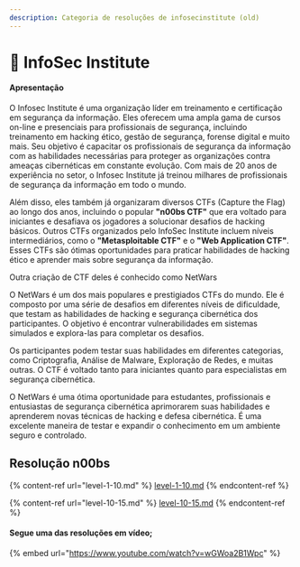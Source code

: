 ```yaml
---
description: Categoria de resoluções de infosecinstitute (old)
---
```


# 🚩 InfoSec Institute

#### Apresentação

O Infosec Institute é uma organização líder em treinamento e certificação em segurança da informação. Eles oferecem uma ampla gama de cursos on-line e presenciais para profissionais de segurança, incluindo treinamento em hacking ético, gestão de segurança, forense digital e muito mais. Seu objetivo é capacitar os profissionais de segurança da informação com as habilidades necessárias para proteger as organizações contra ameaças cibernéticas em constante evolução. Com mais de 20 anos de experiência no setor, o Infosec Institute já treinou milhares de profissionais de segurança da informação em todo o mundo.

Além disso, eles também já organizaram diversos CTFs (Capture the Flag) ao longo dos anos, incluindo o popular **"n00bs CTF"** que era voltado para iniciantes e desafiava os jogadores a solucionar desafios de hacking básicos. Outros CTFs organizados pelo InfoSec Institute incluem níveis intermediários, como o **"Metasploitable CTF"** e o **"Web Application CTF"**. Esses CTFs são ótimas oportunidades para praticar habilidades de hacking ético e aprender mais sobre segurança da informação.

Outra criação de CTF deles é conhecido como NetWars

O NetWars é um dos mais populares e prestigiados CTFs do mundo. Ele é composto por uma série de desafios em diferentes níveis de dificuldade, que testam as habilidades de hacking e segurança cibernética dos participantes. O objetivo é encontrar vulnerabilidades em sistemas simulados e explora-las para completar os desafios.

Os participantes podem testar suas habilidades em diferentes categorias, como Criptografia, Análise de Malware, Exploração de Redes, e muitas outras. O CTF é voltado tanto para iniciantes quanto para especialistas em segurança cibernética.

O NetWars é uma ótima oportunidade para estudantes, profissionais e entusiastas de segurança cibernética aprimorarem suas habilidades e aprenderem novas técnicas de hacking e defesa cibernética. É uma excelente maneira de testar e expandir o conhecimento em um ambiente seguro e controlado.

## Resolução n00bs

{% content-ref url="level-1-10.md" %}
[level-1-10.md](level-1-10.md)
{% endcontent-ref %}

{% content-ref url="level-10-15.md" %}
[level-10-15.md](level-10-15.md)
{% endcontent-ref %}

#### Segue uma das resoluções em vídeo;

{% embed url="https://www.youtube.com/watch?v=wGWoa2B1Wpc" %}



